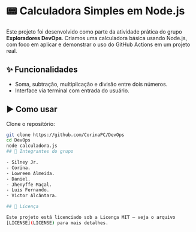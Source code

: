 # 📟 Calculadora Simples em Node.js

Este projeto foi desenvolvido como parte da atividade prática do grupo
**Exploradores DevOps**. Criamos uma calculadora básica usando Node.js, com foco
em aplicar e demonstrar o uso do GitHub Actions em um projeto real.

## ✨ Funcionalidades

- Soma, subtração, multiplicação e divisão entre dois números.
- Interface via terminal com entrada do usuário.

## ▶️ Como usar

Clone o repositório:

```bash
git clone https://github.com/CorinaPC/DevOps
cd DevOps
node calculadora.js
## 👥 Integrantes do grupo

- Silney Jr.
- Corina.
- Lowreen Almeida.
- Daniel.
- Jhenyffe Maçal.
- Luis Fernando.
- Victor Alcântara.

## 📝 Licença

Este projeto está licenciado sob a Licença MIT – veja o arquivo
[LICENSE](LICENSE) para mais detalhes.
